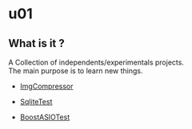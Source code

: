 # u01

## What is it ?

A Collection of independents/experimentals projects.\
The main purpose is to learn new things.

* [ImgCompressor](./ImgCompressor/README.md)

* [SqliteTest](./SqliteTest/README.md)

* [BoostASIOTest](./BoostASIOTest/README.md)
